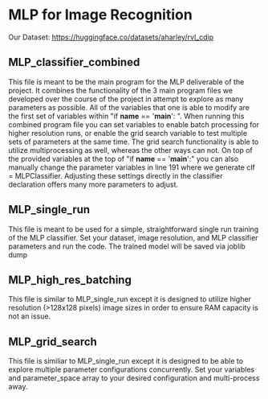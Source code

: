 # MLP for Image Recognition
Our Dataset:
https://huggingface.co/datasets/aharley/rvl_cdip

## MLP_classifier_combined
This file is meant to be the main program for the MLP deliverable of the project. It combines the functionality of the 3 main program files we developed over the course of the project in attempt to explore as many parameters as possible. All of the variables that one is able to modify are the first set of variables within "if __name__ == '__main__': ". When running this combined program file you can set variables to enable batch processing for higher resolution runs, or enable the grid search variable to test multiple sets of parameters at the same time. The grid search functionality is able to utilize multiprocessing as well, whereas the other ways can not. On top of the provided variables at the top of "if __name__ == '__main__':" you can also manually change the parameter variables in line 191 where we generate clf = MLPClassifier. Adjusting these settings directly in the classifier declaration offers many more parameters to adjust.

## MLP_single_run
This file is meant to be used for a simple, straightforward single run training of the MLP classifier. Set your dataset, image resolution, and MLP classifier parameters and run the code. The trained model will be saved via joblib dump

## MLP_high_res_batching
This file is similar to MLP_single_run except it is designed to utilize higher resolution (>128x128 pixels) image sizes in order to ensure RAM capacity is not an issue.

## MLP_grid_search
This file is similiar to MLP_single_run except it is designed to be able to explore multiple parameter configurations concurrently. Set your variables and parameter_space array to your desired configuration and multi-process away.
